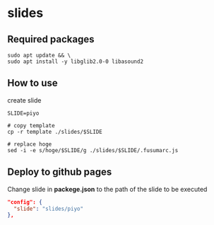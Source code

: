 # slides

## Required packages
```
sudo apt update && \
sudo apt install -y libglib2.0-0 libasound2
```

## How to use

create slide
```
SLIDE=piyo

# copy template
cp -r template ./slides/$SLIDE

# replace hoge
sed -i -e s/hoge/$SLIDE/g ./slides/$SLIDE/.fusumarc.js
```

## Deploy to github pages
Change slide in **packege.json** to the path of the slide to be executed
```json
"config": {
  "slide": "slides/piyo"
},
```
